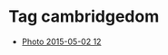 <!--
title: Tag cambridgedom
date: 2020-06-28T14:38:48.030Z
tags:
-->
# Tag cambridgedom

 * [Photo 2015-05-02 12](117933266427.md)
